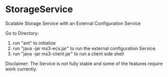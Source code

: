 # StorageService
Scalable Storage Service with an External Configuration Service

Go to Directory:
1. run "ant" to initialize
2. run "java -jar ms3-ecs.jar" to run the external configuration Service.
3. run "java -jar ms3-client.jar" to run a client side shell

Disclaimer: The Service is not fully stable and some of the features require work currently. 
